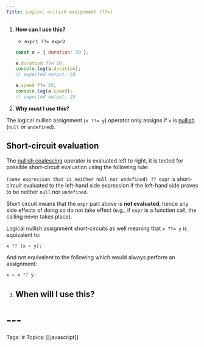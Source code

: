 ```yaml
---
Title: Logical nullish assignment (??=)
---
```


1. **How can I use this?**
	-	`expr1 ??= expr2`
	```js
	const a = { duration: 50 };

	a.duration ??= 10;
	console.log(a.duration);
	// expected output: 50

	a.speed ??= 25;
	console.log(a.speed);
	// expected output: 25
	```

2. **Why must I use this?**

The logical nullish assignment (`x ??= y`) operator only assigns if `x` is [nullish](https://developer.mozilla.org/en-US/docs/Glossary/Nullish) (`null` or `undefined`).

## Short-circuit evaluation

The [nullish coalescing](https://developer.mozilla.org/en-US/docs/Web/JavaScript/Reference/Operators/Nullish_coalescing_operator) operator is evaluated left to right, it is tested for possible short-circuit evaluation using the following rule:

`(some expression that is neither null nor undefined) ?? expr` is short-circuit evaluated to the left-hand side expression if the left-hand side proves to be neither `null` nor `undefined`.

Short circuit means that the `expr` part above is **not evaluated**, hence any side effects of doing so do not take effect (e.g., if `expr` is a function call, the calling never takes place).

Logical nullish assignment short-circuits as well meaning that `x ??= y` is equivalent to:
```js
x ?? (x = y);
```
And not equivalent to the following which would always perform an assignment:
```js
x = x ?? y;
```

3. **When will I use this?**
	-	

# ---

Tags: #
Topics: [[javascript]]

